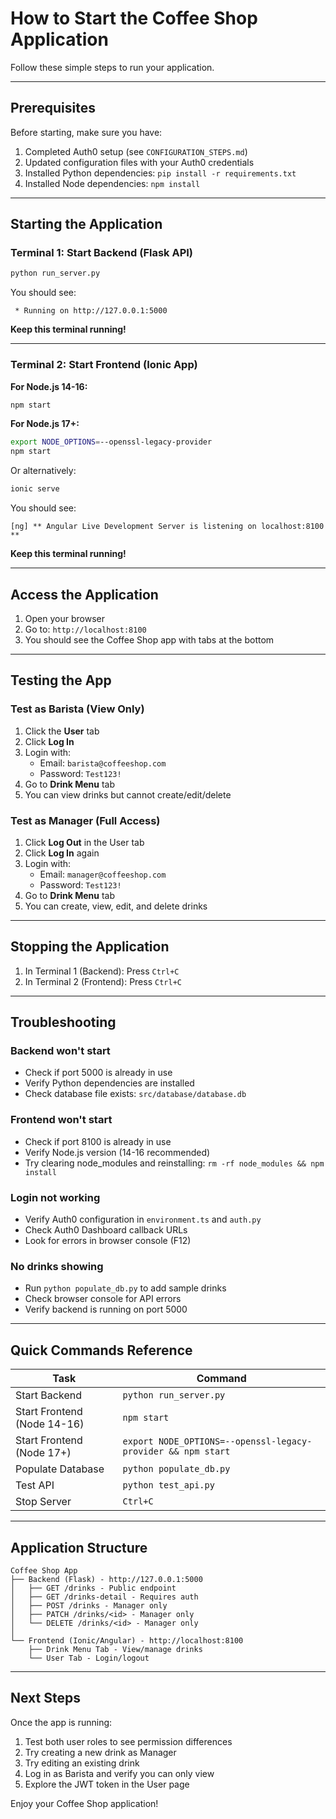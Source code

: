 # How to Start the Coffee Shop Application

Follow these simple steps to run your application.

---

## Prerequisites

Before starting, make sure you have:
1. Completed Auth0 setup (see `CONFIGURATION_STEPS.md`)
2. Updated configuration files with your Auth0 credentials
3. Installed Python dependencies: `pip install -r requirements.txt`
4. Installed Node dependencies: `npm install`

---

## Starting the Application

### Terminal 1: Start Backend (Flask API)

```bash
python run_server.py
```

You should see:
```
 * Running on http://127.0.0.1:5000
```

**Keep this terminal running!**

---

### Terminal 2: Start Frontend (Ionic App)

**For Node.js 14-16:**
```bash
npm start
```

**For Node.js 17+:**
```bash
export NODE_OPTIONS=--openssl-legacy-provider
npm start
```

Or alternatively:
```bash
ionic serve
```

You should see:
```
[ng] ** Angular Live Development Server is listening on localhost:8100 **
```

**Keep this terminal running!**

---

## Access the Application

1. Open your browser
2. Go to: `http://localhost:8100`
3. You should see the Coffee Shop app with tabs at the bottom

---

## Testing the App

### Test as Barista (View Only)

1. Click the **User** tab
2. Click **Log In**
3. Login with:
   - Email: `barista@coffeeshop.com`
   - Password: `Test123!`
4. Go to **Drink Menu** tab
5. You can view drinks but cannot create/edit/delete

### Test as Manager (Full Access)

1. Click **Log Out** in the User tab
2. Click **Log In** again
3. Login with:
   - Email: `manager@coffeeshop.com`
   - Password: `Test123!`
4. Go to **Drink Menu** tab
5. You can create, view, edit, and delete drinks

---

## Stopping the Application

1. In Terminal 1 (Backend): Press `Ctrl+C`
2. In Terminal 2 (Frontend): Press `Ctrl+C`

---

## Troubleshooting

### Backend won't start
- Check if port 5000 is already in use
- Verify Python dependencies are installed
- Check database file exists: `src/database/database.db`

### Frontend won't start
- Check if port 8100 is already in use
- Verify Node.js version (14-16 recommended)
- Try clearing node_modules and reinstalling: `rm -rf node_modules && npm install`

### Login not working
- Verify Auth0 configuration in `environment.ts` and `auth.py`
- Check Auth0 Dashboard callback URLs
- Look for errors in browser console (F12)

### No drinks showing
- Run `python populate_db.py` to add sample drinks
- Check browser console for API errors
- Verify backend is running on port 5000

---

## Quick Commands Reference

| Task | Command |
|------|---------|
| Start Backend | `python run_server.py` |
| Start Frontend (Node 14-16) | `npm start` |
| Start Frontend (Node 17+) | `export NODE_OPTIONS=--openssl-legacy-provider && npm start` |
| Populate Database | `python populate_db.py` |
| Test API | `python test_api.py` |
| Stop Server | `Ctrl+C` |

---

## Application Structure

```
Coffee Shop App
├── Backend (Flask) - http://127.0.0.1:5000
│   ├── GET /drinks - Public endpoint
│   ├── GET /drinks-detail - Requires auth
│   ├── POST /drinks - Manager only
│   ├── PATCH /drinks/<id> - Manager only
│   └── DELETE /drinks/<id> - Manager only
│
└── Frontend (Ionic/Angular) - http://localhost:8100
    ├── Drink Menu Tab - View/manage drinks
    └── User Tab - Login/logout
```

---

## Next Steps

Once the app is running:
1. Test both user roles to see permission differences
2. Try creating a new drink as Manager
3. Try editing an existing drink
4. Log in as Barista and verify you can only view
5. Explore the JWT token in the User page

Enjoy your Coffee Shop application!
